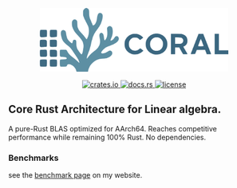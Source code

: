 <p align="center">
  <img src="https://github.com/devdeliw/CORAL/blob/main/coral_logo.png"/ width="75%">
</p>

<p align="center">
  <a href="https://crates.io/crates/coral-blas">
    <img src="https://img.shields.io/crates/v/coral-blas.svg?style=flat-square" alt="crates.io">
  </a>
  <a href="https://docs.rs/coral-blas">
    <img src="https://docs.rs/coral-blas/badge.svg?style=flat-square" alt="docs.rs">
  </a>
  <a href="https://opensource.org/licenses/MIT">
    <img src="https://img.shields.io/badge/license-MIT-blue.svg?style=flat-square" alt="license">
  </a>
</p>

## Core Rust Architecture for Linear algebra. 

A pure-Rust BLAS optimized for AArch64. Reaches competitive performance while remaining 100% Rust.
No dependencies. 

### Benchmarks 

see the [benchmark page](https://dev-undergrad.dev/posts/benchmarks/) on my website. 

